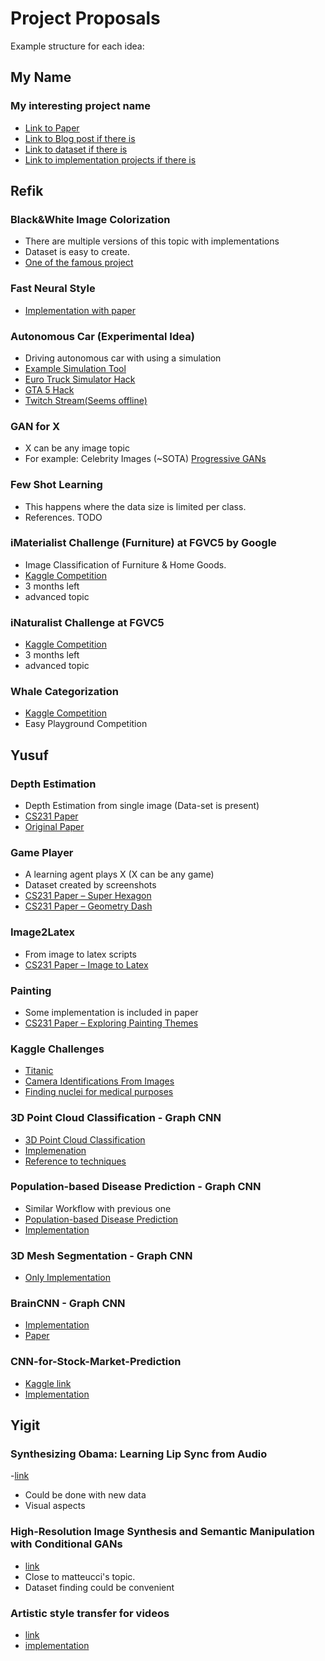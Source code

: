 # Project Proposals

Example structure for each idea:

## My Name

### My interesting project name

- [Link to Paper](www.example.com)
- [Link to Blog post if there is](www.example.com)
- [Link to dataset if there is](www.example.com)
- [Link to implementation projects if there is](www.example.com)


## Refik

### Black&White Image Colorization

- There are multiple versions of this topic with implementations
- Dataset is easy to create.
- [One of the famous project](http://richzhang.github.io/colorization/])

### Fast Neural Style

- [Implementation with paper](https://github.com/jcjohnson/fast-neural-style)

### Autonomous Car (Experimental Idea)

- Driving autonomous car with using a simulation
- [Example Simulation Tool](https://github.com/udacity/self-driving-car-sim)
- [Euro Truck Simulator Hack](https://github.com/aleju/self-driving-truck)
- [GTA 5 Hack](https://github.com/aitorzip/DeepGTAV)
- [Twitch Stream(Seems offline)](https://www.twitch.tv/sentdex)



### GAN for X

- X can be any image topic
- For example: Celebrity Images (~SOTA) [Progressive GANs](http://research.nvidia.com/publication/2017-10_Progressive-Growing-of)

### Few Shot Learning 

- This happens where the data size is limited per class.
- References. TODO



### iMaterialist Challenge (Furniture) at FGVC5 by Google

- Image Classification of Furniture & Home Goods.
- [Kaggle Competition](https://www.kaggle.com/c/imaterialist-challenge-furniture-2018#description)
- 3 months left
- advanced topic

### iNaturalist Challenge at FGVC5

- [Kaggle Competition](https://www.kaggle.com/c/inaturalist-2018)
- 3 months left
- advanced topic


### Whale Categorization

- [Kaggle Competition](https://www.kaggle.com/c/whale-categorization-playground)
- Easy Playground Competition

## Yusuf

### Depth Estimation

- Depth Estimation from single image (Data-set is present)
- [CS231 Paper](https://drive.google.com/open?id=1jmyvvENU9qE3Uk0zSozvyN91TrYv67vj)
- [Original Paper]( https://drive.google.com/open?id=1jXUONLzntZZmvdHQYrkq8aQ1BunJX9YX)

### Game Player

- A learning agent plays X (X can be any game)
- Dataset created by screenshots
- [CS231 Paper – Super Hexagon](https://drive.google.com/open?id=1Yc3yb63CXLbVKVo7syPqg8nImAr2u6Cq)
- [CS231 Paper – Geometry Dash](https://drive.google.com/open?id=1Yc3yb63CXLbVKVo7syPqg8nImAr2u6Cq)

### Image2Latex

- From image to latex scripts
- [CS231 Paper – Image to Latex]( https://drive.google.com/open?id=1av4N5uOCKnMJAAI7Hhkqd4Jsb_4f5ewc)

### Painting

- Some implementation is included in paper
- [CS231 Paper – Exploring Painting Themes](https://drive.google.com/open?id=1iVOwi5hN1P7Y6zXiiTSemyv2pjSg6qSA)

### Kaggle Challenges

- [Titanic](https://www.kaggle.com/c/titanic)
- [Camera Identifications From Images](https://www.kaggle.com/c/sp-society-camera-model-identification)
- [Finding nuclei for medical purposes](https://www.kaggle.com/c/data-science-bowl-2018/data)

### 3D Point Cloud Classification - Graph CNN 

- [3D Point Cloud Classification](https://drive.google.com/open?id=1i5vhCCQankk6wEiYjYPt60zokJIQPEES)
- [Implemenation](https://github.com/maggie0106/Graph-CNN-in-3D-Point-Cloud-Classification)
- [Reference to techniques](https://github.com/mdeff/cnn_graph) 

### Population-based Disease Prediction - Graph CNN

- Similar Workflow with previous one
- [Population-based Disease Prediction](https://drive.google.com/open?id=1K1peKY6G14Y8yUimhHoPTR8Gba9qqQ5I)
- [Implementation](https://github.com/parisots/population-gcn)

### 3D Mesh Segmentation - Graph CNN

- [Only Implementation](https://github.com/Conchylicultor/DeepLearningOnGraph)

### BrainCNN - Graph CNN

- [Implementation](https://github.com/AmineEch/BrainCNN)
- [Paper](https://drive.google.com/open?id=1-dDR6yF4dTaiCvAAtNohkLzKhNPBqubN)

### CNN-for-Stock-Market-Prediction

- [Kaggle link](https://www.kaggle.com/borismarjanovic/price-volume-data-for-all-us-stocks-etfs)
- [Implementation](https://github.com/hardyqr/CNN-for-Stock-Market-Prediction-PyTorch)


## Yigit

### Synthesizing Obama: Learning Lip Sync from Audio

-[link](https://grail.cs.washington.edu/projects/AudioToObama/)
- Could be done with new data
- Visual aspects

### High-Resolution Image Synthesis and Semantic Manipulation with Conditional GANs

- [link](https://tcwang0509.github.io/pix2pixHD/)
- Close to matteucci's topic.
- Dataset finding could be convenient

### Artistic style transfer for videos

- [link](https://arxiv.org/abs/1604.08610)
- [implementation](https://github.com/manuelruder/artistic-videos)

